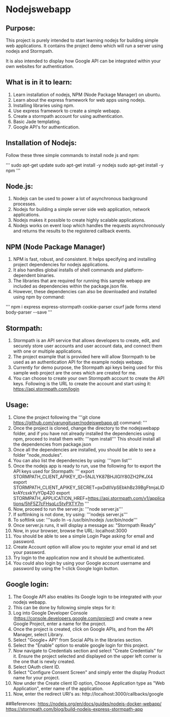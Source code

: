 # Nodejswebapp

## Purpose:
This project is purely intended to start learning nodejs for building simple web applications. It contains the project demo which will run a server using nodejs and Stormpath.

It is also intended to display how Google API can be integrated within your own websites for authentication.

## What is in it to learn:
1. Learn installation of nodejs, NPM (Node Package Manager) on ubuntu.
2. Learn about the express framework for web apps using nodejs.
3. Installing libraries using npm.
4. Use express framework to create a simple webapp.
5. Create a stormpath account for using authentication.
6. Basic Jade templating.
7. Google API's for authentication.

## Installation of Nodejs:
Follow these three simple commands to install node js and npm:

''' sudo apt-get update
  sudo apt-get install -y nodejs
  sudo apt-get install -y npm
'''

## Node.js:
1. Nodejs can be used to power a lot of asynchronous background processes.
2. Nodejs for building a simple server side web application, network applications.
3. Nodejs makes it possible to create highly scalable applications.
4. Nodejs works on event loop which handles the requests asynchronously and returns the results to the registered callback events.

## NPM (Node Package Manager)
1. NPM is fast, robust, and consistent. It helps specifying and installing project dependencies for nodejs applications.
2. It also handles global installs of shell commands and platform-dependent binaries.
3. The libraries that are required for running this sample webapp are included as dependencies within the package.json file.
4. However, these dependencies can also be downloaded and installed using npm by command:

''' npm i express express-stormpath cookie-parser csurf jade forms xtend body-parser --save '''

## Stormpath:
1. Stormpath is an API service that allows developers to create, edit, and securely store user accounts and user account data, and connect them with one or multiple applications.
2. The project example that is provided here will allow Stormpath to be used as an authentication API for the example nodejs webapp.
3. Currently for demo purpose, the Stormpath api keys being used for this sample web project are the ones which are created for me.
4. You can choose to create your own Stormpath account to create the API keys. Following is the URL to create the account and start using it:
https://api.stormpath.com/login

## Usage:
1. Clone the project following the
'''git clone https://github.com/varungituser/nodejswebapp.git command: '''
2. Once the project is cloned, change the directory to the nodejswebapp folder, and if you have not already installed the dependencies using npm, proceed to install them with:
'''npm install'''
This should install all the dependencies from package.json
3. Once all the dependencies are installed, you should be able to see a folder "node_modules".
4. You can also list the dependencies by using:
'''npm list'''
5. Once the nodejs app is ready to run, use the following for to export the API keys used for Stormpath:
'''
export STORMPATH_CLIENT_APIKEY_ID=5NJLYK87BHJIGIY80ZH2PKJX4
export STORMPATH_CLIENT_APIKEY_SECRET=pxDdIlVpSEbkhBz39BgFtmjaLlDkrAYcsxkYyYOp420
export STORMPATH_APPLICATION_HREF=https://api.stormpath.com/v1/applications/5hF5Z7cFHsqLc5tvPXTY7m 
'''
6. Now, proceed to run the server.js:
'''node server.js'''
7. If softlinking is not done, try using:
'''nodejs server.js'''
8. To softlink use:
'''sudo ln –s /usr/bin/nodejs /usr/bin/node'''
9. Once server.js runs, it will display a message as: "Stormpath Ready"
10. Now, in your browser, browse the URL: localhost:3000
11. You should be able to see a simple Login Page asking for email and password.
12. Create Account option will allow you to register your email id and set your password.
13. Try login to the application now and it should be authenticated.
14. You could also login by using your Google account username and password by using the 1-click Google login button.

## Google login:
1. The Google API also enables its Google login to be integrated with your nodejs webapp.
2. This can be done by following simple steps for it:
3. Log into Google Developer Console (https://console.developers.google.com/project) and create a new Google Project, enter a name for the project.
4. Once the project is created, click on Google APIs, and from the API Manager, select Library.
5. Select "Google+ API" from Social APIs in the libraries section.
6. Select the "Enable" option to enable google login for this project.
7. Now navigate to Credentials section and select "Create Credentials" for it. Ensure the project selected and displayed on the upper left corner is the one that is newly created.
8. Select OAuth client ID.
9. Select "Configure Consent Screen" and simply enter the display Product name for your project.
10. Now under the Create client ID option, Choose Application type as "Web Application", enter name of the application.
11. Now, enter the redirect URI's as: http://localhost:3000/callbacks/google

##References:
https://nodejs.org/en/docs/guides/nodejs-docker-webapp/
https://stormpath.com/blog/build-nodejs-express-stormpath-app

